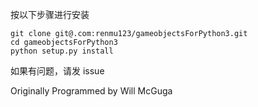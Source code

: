 按以下步骤进行安装

    git clone git@.com:renmu123/gameobjectsForPython3.git
    cd gameobjectsForPython3
    python setup.py install
如果有问题，请发 issue

Originally Programmed by Will McGuga
